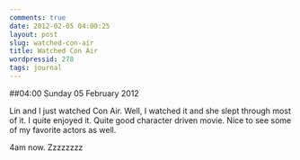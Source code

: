 ```yaml
---
comments: true
date: 2012-02-05 04:00:25
layout: post
slug: watched-con-air
title: Watched Con Air
wordpressid: 278
tags: journal
---
```


##04:00 Sunday 05 February 2012

Lin and I just watched Con Air.  Well, I watched it and she slept through most of it.  I quite enjoyed it.  Quite good character driven movie.  Nice to see some of my favorite actors as well.

4am now.  Zzzzzzzz
